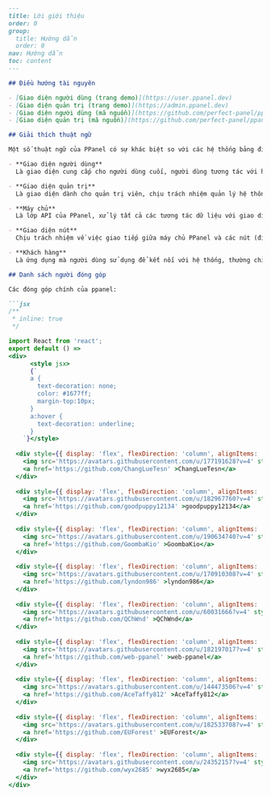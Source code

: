 ```markdown
---
title: Lời giới thiệu
order: 0
group: 
  title: Hướng dẫn
  order: 0
nav: Hướng dẫn
toc: content
---

## Điều hướng tài nguyên

- [Giao diện người dùng (trang demo)](https://user.ppanel.dev)
- [Giao diện quản trị (trang demo)](https://admin.ppanel.dev)
- [Giao diện người dùng (mã nguồn)](https://github.com/perfect-panel/ppanel-web/tree/main/apps/user)
- [Giao diện quản trị (mã nguồn)](https://github.com/perfect-panel/ppanel-web/tree/main/apps/admin)

## Giải thích thuật ngữ

Một số thuật ngữ của PPanel có sự khác biệt so với các hệ thống bảng điều khiển khác. Để đảm bảo bạn có thể hiểu chính xác nội dung tài liệu và tránh hiểu lầm, chúng tôi khuyên bạn nên tìm hiểu các thuật ngữ sau trước khi đọc:

- **Giao diện người dùng**
  Là giao diện cung cấp cho người dùng cuối, người dùng tương tác với hệ thống thông qua giao diện này. Bạn có thể tùy chỉnh hoặc tái cấu trúc giao diện này theo nhu cầu để thực hiện việc cá nhân hóa trang web.

- **Giao diện quản trị**
  Là giao diện dành cho quản trị viên, chịu trách nhiệm quản lý hệ thống, người dùng và dữ liệu. Bạn có thể tùy chỉnh hoặc tái cấu trúc giao diện này theo nhu cầu quản lý của bạn.

- **Máy chủ**
  Là lớp API của PPanel, xử lý tất cả các tương tác dữ liệu với giao diện người dùng, chịu trách nhiệm thực hiện logic kinh doanh và cung cấp dịch vụ dữ liệu.

- **Giao diện nút**
  Chịu trách nhiệm về việc giao tiếp giữa máy chủ PPanel và các nút (điểm cuối), đảm bảo kết nối và tính ổn định của các nút mạng.

- **Khách hàng**
  Là ứng dụng mà người dùng sử dụng để kết nối với hệ thống, thường chỉ phần mềm hoặc ứng dụng trên thiết bị của người dùng, chịu trách nhiệm thiết lập kết nối với hệ thống và sử dụng các dịch vụ liên quan.

## Danh sách người đóng góp

Các đóng góp chính của ppanel:

```jsx
/**
 * inline: true
 */

import React from 'react';
export default () =>
<div>
      <style jsx>
      {`
      a {
        text-decoration: none;
        color: #1677ff;
        margin-top:10px;
      }
      a:hover {
        text-decoration: underline;
      }
    `}</style>
    
  <div style={{ display: 'flex', flexDirection: 'column', alignItems: 'center', justifyContent: 'center', width: '300px', backgroundColor: '#ffffff', boxShadow: '0 4px 12px rgba(0, 0, 0, 0.1)', borderRadius: '8px', padding: '10px', margin: '10px' }}>
    <img src='https://avatars.githubusercontent.com/u/177191628?v=4' style={{ width: '50px', height: '50px', borderRadius: '50%' }} alt='ChangLueTesn' />
    <a href='https://github.com/ChangLueTesn' >ChangLueTesn</a>
  </div>
  
  <div style={{ display: 'flex', flexDirection: 'column', alignItems: 'center', justifyContent: 'center', width: '300px', backgroundColor: '#ffffff', boxShadow: '0 4px 12px rgba(0, 0, 0, 0.1)', borderRadius: '8px', padding: '10px', margin: '10px' }}>
    <img src='https://avatars.githubusercontent.com/u/182967760?v=4' style={{ width: '50px', height: '50px', borderRadius: '50%' }} alt='goodpuppy12134' />
    <a href='https://github.com/goodpuppy12134' >goodpuppy12134</a>
  </div>
  
  <div style={{ display: 'flex', flexDirection: 'column', alignItems: 'center', justifyContent: 'center', width: '300px', backgroundColor: '#ffffff', boxShadow: '0 4px 12px rgba(0, 0, 0, 0.1)', borderRadius: '8px', padding: '10px', margin: '10px' }}>
    <img src='https://avatars.githubusercontent.com/u/190634740?v=4' style={{ width: '50px', height: '50px', borderRadius: '50%' }} alt='GoombaKio' />
    <a href='https://github.com/GoombaKio' >GoombaKio</a>
  </div>
  
  <div style={{ display: 'flex', flexDirection: 'column', alignItems: 'center', justifyContent: 'center', width: '300px', backgroundColor: '#ffffff', boxShadow: '0 4px 12px rgba(0, 0, 0, 0.1)', borderRadius: '8px', padding: '10px', margin: '10px' }}>
    <img src='https://avatars.githubusercontent.com/u/170910308?v=4' style={{ width: '50px', height: '50px', borderRadius: '50%' }} alt='lyndon986' />
    <a href='https://github.com/lyndon986' >lyndon986</a>
  </div>
  
  <div style={{ display: 'flex', flexDirection: 'column', alignItems: 'center', justifyContent: 'center', width: '300px', backgroundColor: '#ffffff', boxShadow: '0 4px 12px rgba(0, 0, 0, 0.1)', borderRadius: '8px', padding: '10px', margin: '10px' }}>
    <img src='https://avatars.githubusercontent.com/u/60031666?v=4' style={{ width: '50px', height: '50px', borderRadius: '50%' }} alt='QChWnd' />
    <a href='https://github.com/QChWnd' >QChWnd</a>
  </div>
  
  <div style={{ display: 'flex', flexDirection: 'column', alignItems: 'center', justifyContent: 'center', width: '300px', backgroundColor: '#ffffff', boxShadow: '0 4px 12px rgba(0, 0, 0, 0.1)', borderRadius: '8px', padding: '10px', margin: '10px' }}>
    <img src='https://avatars.githubusercontent.com/u/182197017?v=4' style={{ width: '50px', height: '50px', borderRadius: '50%' }} alt='web-ppanel' />
    <a href='https://github.com/web-ppanel' >web-ppanel</a>
  </div>
  
  <div style={{ display: 'flex', flexDirection: 'column', alignItems: 'center', justifyContent: 'center', width: '300px', backgroundColor: '#ffffff', boxShadow: '0 4px 12px rgba(0, 0, 0, 0.1)', borderRadius: '8px', padding: '10px', margin: '10px' }}>
    <img src='https://avatars.githubusercontent.com/u/144473506?v=4' style={{ width: '50px', height: '50px', borderRadius: '50%' }} alt='AceTaffy812' />
    <a href='https://github.com/AceTaffy812' >AceTaffy812</a>
  </div>
  
  <div style={{ display: 'flex', flexDirection: 'column', alignItems: 'center', justifyContent: 'center', width: '300px', backgroundColor: '#ffffff', boxShadow: '0 4px 12px rgba(0, 0, 0, 0.1)', borderRadius: '8px', padding: '10px', margin: '10px' }}>
    <img src='https://avatars.githubusercontent.com/u/182533708?v=4' style={{ width: '50px', height: '50px', borderRadius: '50%' }} alt='EUForest' />
    <a href='https://github.com/EUForest' >EUForest</a>
  </div>
  
  <div style={{ display: 'flex', flexDirection: 'column', alignItems: 'center', justifyContent: 'center', width: '300px', backgroundColor: '#ffffff', boxShadow: '0 4px 12px rgba(0, 0, 0, 0.1)', borderRadius: '8px', padding: '10px', margin: '10px' }}>
    <img src='https://avatars.githubusercontent.com/u/24352157?v=4' style={{ width: '50px', height: '50px', borderRadius: '50%' }} alt='wyx2685' />
    <a href='https://github.com/wyx2685' >wyx2685</a>
  </div>
</div>

```


